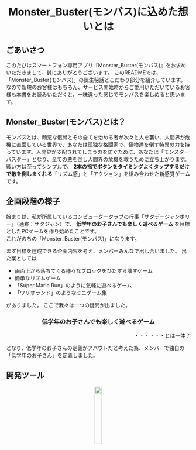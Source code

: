 <h1 align="center">Monster_Buster(モンバス)に込めた想いとは</h1>

## ごあいさつ
このたびはスマートフォン専用アプリ『Monster_Buster(モンバス)』をお求めいただきまして、誠にありがとうございます。
このREADMEでは、「Monster_Buster(モンバス)」の誕生秘話とこだわり部分を紹介しています。
なので新規のお客様はもちろん、サービス開始時からご愛用いただいているお客様も本書をお読みいただくと、一味違った感じでモンバスを楽しめると思います。

## Monster_Buster(モンバス)とは？
モンバスとは、醜悪な骸骨とその全てを治める者が次々と人を襲い、人間界が危機に直面している世界で、あなたは孤独な格闘家で、怪物達を倒す特異の力を持っています。人間界が支配されてしまうのを防ぐために、あなたは「モンスターバスター」となり、全ての悪を倒し人間界の危機を救うために立ち上がります。
  戦い方は至ってシンプルで、 **2本の指でボタンをタイミングよくタップするだけで敵を倒しまくれる**「リズム感」と「アクション」を組み合わせた新感覚ゲームです。  

## 企画段階の様子
始まりは、私が所属しているコンピュータークラブの行事「サタデージャンボリー」（通称：サタジャン）で、 **低学年のお子さんでも楽しく遊べるゲーム** を目標としたPCゲームを作り始めたことです。<br>これがのちの「Monster_Buster(モンバス)」になります。

まず目標を達成できる企画内容を考え、メンバーみんなで出し合いました。
出た案としては
 * 画面上から落ちてくる様々なブロックをひたすら壊すゲーム
 * 簡単なリズムゲーム
 * 「Super Mario Run」のように気軽に遊べるゲーム 
 * 「ワリオランド」のようなミニゲーム集

がありました。
 ここで我々は一つの疑問が出ました。
<h3 align="center"> 低学年のお子さんでも楽しく遊べるゲーム</h3>
  <p align="right">・・・・・・とは一体？</p>
となり、低学年のお子さんの定義がアバウトだと考えた為、メンバーで独自の「低学年のお子さん」を定義しました。


## 開発ツール
<p align="center">
  <a href="https://unity.com/ja"><img src="https://user-images.githubusercontent.com/60394438/101274070-57309080-37de-11eb-9a54-020f94bee1e3.png" width="20%;" /></a>
  <br>
</p>
